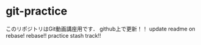 # git-practice
このリポジトリはGit動画講座用です．
github上で更新！！
update readme on rebase!
rebase!!
practice stash
track!!
